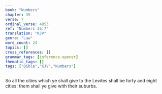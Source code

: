 ```yaml
---
book: "Numbers"
chapter: 35
verse: 7
ordinal_verse: 4853
ref: "Numbers 35:7"
translation: "KJV"
genre: "Law"
word_count: 24
topics: []
cross_references: []
grammar_tags: [inference-opener]
thematic_tags: []
tags: ["Bible","KJV","Numbers"]
---
```

So all the cities which ye shall give to the Levites shall be forty and eight cities: them shall ye give with their suburbs.
